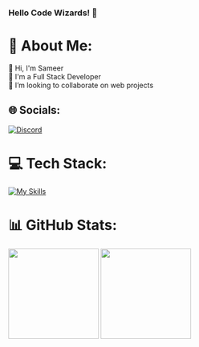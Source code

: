 ### Hello Code Wizards! 🧙

<!--
**sameer-soni/sameer-soni** is a ✨ _special_ ✨ repository because its `README.md` (this file) appears on your GitHub profile.

Here are some ideas to get you started:

- 🔭 I’m currently working on ...
- 🌱 I’m currently learning ...
- 👯 I’m looking to collaborate on ...
- 🤔 I’m looking for help with ...
- 💬 Ask me about ...
- 📫 How to reach me: ...
- 😄 Pronouns: ...
- ⚡ Fun fact: ...
-->
# 💫 About Me:
👋 Hi, I'm Sameer<br>💼 I'm a Full Stack Developer<br>👯 I’m looking to collaborate on web projects


## 🌐 Socials:
[![Discord](https://skillicons.dev/icons?i=discord)](https://discord.com/users/1109745749111091230) 

# 💻 Tech Stack:
[![My Skills](https://skillicons.dev/icons?i=react,js,nodejs,expressjs,mongodb)](https://skillicons.dev)

# 📊 GitHub Stats:
<p>
  <img height="180em" src="https://github-readme-stats.vercel.app/api?username=sameer-soni&show_icons=true&theme=radical&include_all_commits=true&count_private=true"/>
  <img height="180em" src="https://github-readme-stats.vercel.app/api/top-langs/?username=sameer-soni&layout=compact&theme=radical"/>
</p>


<!-- Proudly created with GPRM ( https://gprm.itsvg.in ) -->
